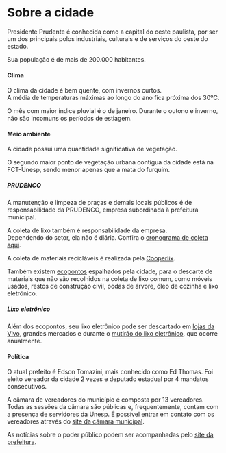 # Sobre a cidade

Presidente Prudente é conhecida como a capital do oeste paulista, por ser um dos principais polos industriais, culturais e de serviços do oeste do estado.

Sua população é de mais de 200.000 habitantes.

#### Clima

O clima da cidade é bem quente, com invernos curtos.  
A média de temperaturas máximas ao longo do ano fica próxima dos 30ºC.

O mês com maior índice pluvial é o de janeiro. Durante o outono e inverno, não são incomuns os períodos de estiagem.

#### Meio ambiente

A cidade possui uma quantidade significativa de vegetação.

O segundo maior ponto de vegetação urbana contígua da cidade está na FCT-Unesp, sendo menor apenas que a mata do furquim.

##### PRUDENCO

A manutenção e limpeza de praças e demais locais públicos é de responsabilidade da PRUDENCO, empresa subordinada à prefeitura municipal.

A coleta de lixo também é responsabilidade da empresa.  
Dependendo do setor, ela não é diária. Confira o [cronograma de coleta aqui](https://prudenco.com.br/servicos).

A coleta de materiais recicláveis é realizada pela [Cooperlix](https://cooperlix.com.br/).

Também existem [ecopontos](https://prudenco.com.br/servicos) espalhados pela cidade, para o descarte de materiais que não são recolhidos na coleta de lixo comum, como móveis usados, restos de construção civil, podas de árvore, óleo de cozinha e lixo eletrônico.

##### Lixo eletrônico

Além dos ecopontos, seu lixo eletrônico pode ser descartado em [lojas da Vivo](https://vivosustentavel.com.br/recicle/), grandes mercados e durante o [mutirão do lixo eletrônico](http://mutiraodolixoeletronico.com.br/), que ocorre anualmente.

#### Política

O atual prefeito é Edson Tomazini, mais conhecido como Ed Thomas. Foi eleito vereador da cidade 2 vezes e deputado estadual por 4 mandatos consecutivos.

A câmara de vereadores do município é composta por 13 vereadores.  
Todas as sessões da câmara são públicas e, frequentemente, contam com a presença de servidores da Unesp.
É possível entrar em contato com os vereadores através do [site da câmara municipal](https://www.camarapprudente.sp.gov.br).

As notícias sobre o poder público podem ser acompanhadas pelo [site da prefeitura](http://presidenteprudente.sp.gov.br).
